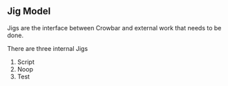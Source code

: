 ## Jig Model

Jigs are the interface between Crowbar and external work that needs to be done.

There are three internal Jigs

1. Script
1. Noop
1. Test

